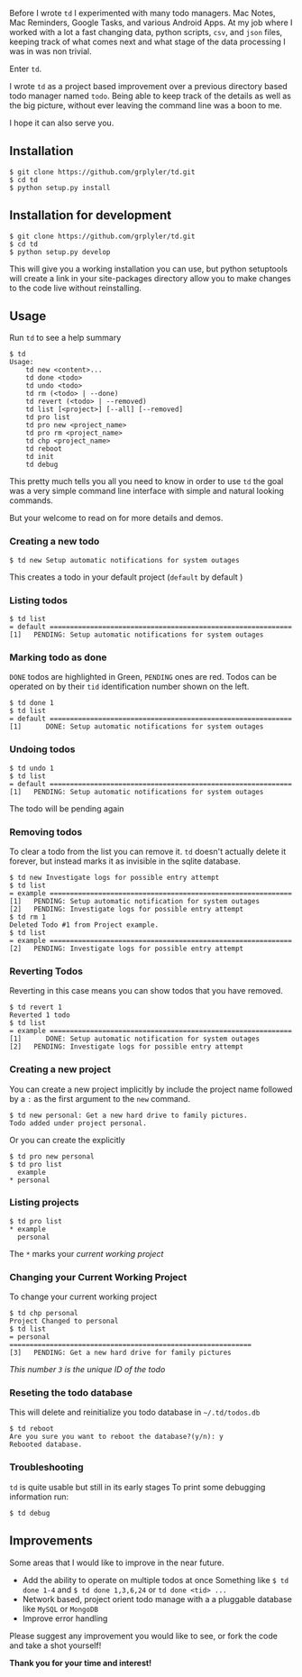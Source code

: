 Before I wrote `td` I experimented with many todo managers. Mac Notes,
Mac Reminders, Google Tasks, and various Android Apps.
At my job where I worked with a lot a fast changing data, python scripts,
`csv`, and `json` files, keeping track of what comes next and what stage of the data processing I was in was non trivial.

Enter `td`.

I wrote `td` as a project based improvement over a previous directory
based todo manager named `todo`. Being able to keep track of the details as well as the big picture, without ever leaving the command line was a boon
to me. 

I hope it can also serve you.

## Installation

```
$ git clone https://github.com/grplyler/td.git
$ cd td
$ python setup.py install
```

## Installation for development

```
$ git clone https://github.com/grplyler/td.git
$ cd td
$ python setup.py develop
```

This will give you a working installation you can use,
but python setuptools will create a link in your site-packages
directory allow you to make changes to the code live without reinstalling.

## Usage

Run `td` to see a help summary

```
$ td
Usage:
    td new <content>...
    td done <todo>
    td undo <todo>
    td rm (<todo> | --done)
    td revert (<todo> | --removed)
    td list [<project>] [--all] [--removed]
    td pro list
    td pro new <project_name>
    td pro rm <project_name>
    td chp <project_name>
    td reboot
    td init
    td debug
```

This pretty much tells you all you need to know in order to use
`td` the goal was a very simple command line interface with simple
and natural looking commands.

But your welcome to read on for more details and demos.

### Creating a new todo

```
$ td new Setup automatic notifications for system outages
```

This creates a todo in your default project (`default` by default )

### Listing todos

```
$ td list
= default ============================================================
[1]   PENDING: Setup automatic notifications for system outages
```

### Marking todo as done

`DONE` todos are highlighted in Green, `PENDING` ones are red.
Todos can be operated on by their `tid` identification number shown
on the left.

```
$ td done 1
$ td list
= default ============================================================
[1]      DONE: Setup automatic notifications for system outages
```

### Undoing todos

```
$ td undo 1
$ td list
= default ============================================================
[1]   PENDING: Setup automatic notifications for system outages
```

The todo will be pending again

### Removing todos

To clear a todo from the list you can remove it.
`td` doesn't actually delete it forever, but instead
marks it as invisible in the sqlite database.

```
$ td new Investigate logs for possible entry attempt
$ td list
= example ============================================================
[1]   PENDING: Setup automatic notification for system outages
[2]   PENDING: Investigate logs for possible entry attempt
$ td rm 1
Deleted Todo #1 from Project example.
$ td list
= example ============================================================
[2]   PENDING: Investigate logs for possible entry attempt
```

### Reverting Todos

Reverting in this case 
means you can show todos that you have removed.

```
$ td revert 1
Reverted 1 todo
$ td list
= example ============================================================
[1]      DONE: Setup automatic notification for system outages
[2]   PENDING: Investigate logs for possible entry attempt
```

### Creating a new project

You can create a new project implicitly by include the
project name followed by a `:`
as the first argument to the `new` command.

```
$ td new personal: Get a new hard drive to family pictures.
Todo added under project personal.
```

Or you can create the explicitly

```
$ td pro new personal
$ td pro list
  example
* personal
```

### Listing projects

```
$ td pro list
* example
  personal
```
The `*` marks your _current working project_

### Changing your Current Working Project

To change your current working project

```
$ td chp personal
Project Changed to personal
$ td list
= personal ============================================================
[3]   PENDING: Get a new hard drive for family pictures
```

_This number `3` is the unique ID of the todo_

### Reseting the todo database

This will delete and reinitialize you todo database in `~/.td/todos.db`

```
$ td reboot
Are you sure you want to reboot the database?(y/n): y
Rebooted database.
```

### Troubleshooting

`td` is quite usable but still in its early stages
To print some debugging information run:

```
$ td debug
```

## Improvements

Some areas that I would like to improve in the near future.

* Add the ability to operate on multiple todos at once Something like `$ td done 1-4` and `$ td done 1,3,6,24`
or `td done <tid> ...`
* Network based, project orient todo manage with a a pluggable database like `MySQL` or `MongoDB`
* Improve error handling 

Please suggest any improvement you would like to see,
or fork the code and take a shot yourself!

**Thank you for your time and interest!**






